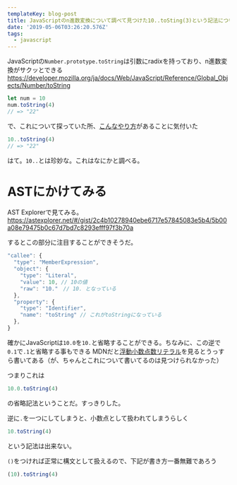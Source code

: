 ```yaml
---
templateKey: blog-post
title: JavaScriptのn進数変換について調べて見つけた10..toSting(3)という記法について
date: '2019-05-06T03:26:20.576Z'
tags:
  - javascript
---
```


JavaScriptの`Number.prototype.toString`は引数にradixを持っており、n進数変換がサクッとできる
https://developer.mozilla.org/ja/docs/Web/JavaScript/Reference/Global_Objects/Number/toString

```js
let num = 10
num.toString(4)
// => "22"
```

で、これについて探っていた所、[こんなやり方](http://nanto.asablo.jp/blog/2007/08/17/1731754)があることに気付いた

```js
10..toString(4)
// => "22"
```

はて。`10..`とは珍妙な。これはなにかと調べる。

# ASTにかけてみる

AST Explorerで見てみる。
https://astexplorer.net/#/gist/2c4b10278940ebe6717e57845083e5b4/5b00a08e79475b0c67d7bd7c8293efff97f3b70a

するとこの部分に注目することができそうだ。

```js
"callee": {
  "type": "MemberExpression",
  "object": {
    "type": "Literal",
    "value": 10, // 10の値
    "raw": "10."　// 10. となっている
  },
  "property": {
    "type": "Identifier",
    "name": "toString" // これがtoStringになっている
  },
}
```

確かにJavaScriptは`10.0`を`10.`と省略することができる。ちなみに、この逆で`0.1`で`.1`と省略する事もできる
MDNだと[浮動小数点数リテラル](https://developer.mozilla.org/ja/docs/Web/JavaScript/Guide/Grammar_and_types#Floating-point_literals)を見るとうっすら書いてある（が、ちゃんとこれについて書いてるのは見つけられなかった）

つまりこれは

```js
10.0.toString(4)
```

の省略記法ということだ。すっきりした。

逆に`.`を一つにしてしまうと、小数点として扱われてしまうらしく

```js
10.toString(4)
```

という記法は出来ない。

`()`をつければ正常に構文として扱えるので、下記が書き方一番無難であろう

```js
(10).toString(4)
```